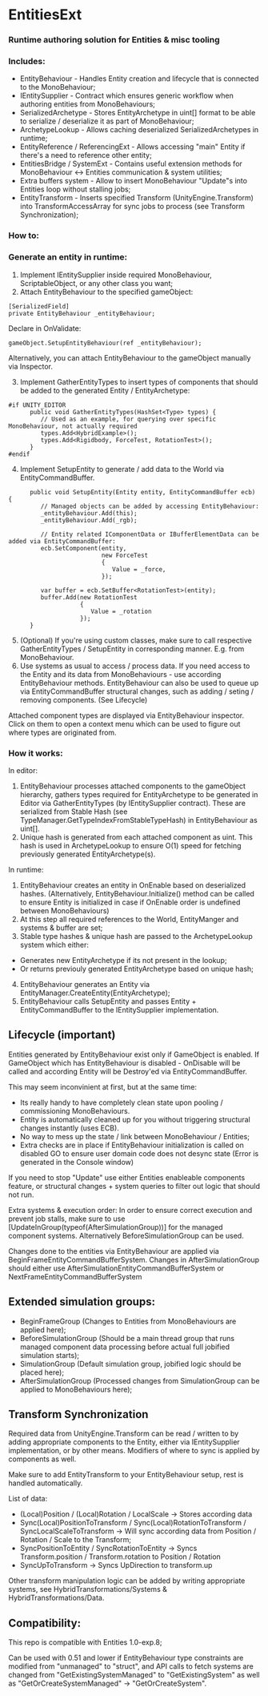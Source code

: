 # EntitiesExt
### Runtime authoring solution for Entities & misc tooling

### Includes:
* EntityBehaviour - Handles Entity creation and lifecycle that is connected to the MonoBehaviour;
* IEntitySupplier - Contract which ensures generic workflow when authoring entities from MonoBehaviours;
* SerializedArchetype - Stores EntityArchetype in uint[] format to be able to serialize / deserialize it as part of MonoBehaviour;
* ArchetypeLookup - Allows caching deserialized SerializedArchetypes in runtime;
* EntityReference / ReferencingExt - Allows accessing "main" Entity if there's a need to reference other entity;
* EntitiesBridge / SystemExt - Contains useful extension methods for MonoBehaviour <-> Entities communication & system utilities;
* Extra buffers system - Allow to insert MonoBehaviour "Update"s into Entities loop without stalling jobs;
* EntityTransform - Inserts specified Transform (UnityEngine.Transform) into TransformAccessArray for sync jobs to process (see Transform Synchronization);

### How to:

### Generate an entity in runtime:
1. Implement IEntitySupplier inside required MonoBehaviour, ScriptableObject, or any other class you want;
2. Attach EntityBehaviour to the specified gameObject:
```
[SerializedField]
private EntityBehaviour _entityBehaviour;
```
Declare in OnValidate:
```
gameObject.SetupEntityBehaviour(ref _entityBehaviour);
```
Alternatively, you can attach EntityBehaviour to the gameObject manually via Inspector.

3. Implement GatherEntityTypes to insert types of components that should be added to the generated Entity / EntityArchetype:
```
#if UNITY_EDITOR
      public void GatherEntityTypes(HashSet<Type> types) {
         // Used as an example, for querying over specific MonoBehaviour, not actually required
         types.Add<HybridExample>();
         types.Add<Rigidbody, ForceTest, RotationTest>();
      }
#endif
```

4. Implement SetupEntity to generate / add data to the World via EntityCommandBuffer. 
```
      public void SetupEntity(Entity entity, EntityCommandBuffer ecb) {
         // Managed objects can be added by accessing EntityBehaviour:
         _entityBehaviour.Add(this);
         _entityBehaviour.Add(_rgb);

         // Entity related IComponentData or IBufferElementData can be added via EntityCommandBuffer:
         ecb.SetComponent(entity,
                          new ForceTest
                          {
                             Value = _force,
                          });

         var buffer = ecb.SetBuffer<RotationTest>(entity);
         buffer.Add(new RotationTest
                    {
                       Value = _rotation
                    });
      }
```

5. (Optional) If you're using custom classes, make sure to call respective GatherEntityTypes / SetupEntity in corresponding manner. E.g. from MonoBehaviour.
6. Use systems as usual to access / process data. If you need access to the Entity and its data from MonoBehaviours - use according EntityBehaviour methods. 
EntityBehaviour can also be used to queue up via EntityCommandBuffer structural changes, such as adding / seting / removing components. (See Lifecycle)

Attached component types are displayed via EntityBehaviour inspector. 
Click on them to open a context menu which can be used to figure out where types are originated from.


### How it works:
In editor:
1. EntityBehaviour processes attached components to the gameObject hierarchy, gathers types required for EntityArchetype to be generated in Editor via GatherEntityTypes (by IEntitySupplier contract). 
These are serialized from Stable Hash (see TypeManager.GetTypeIndexFromStableTypeHash) in EntityBehaviour as uint[].
2. Unique hash is generated from each attached component as uint. This hash is used in ArchetypeLookup to ensure O(1) speed for fetching previously generated EntityArchetype(s).

In runtime:
1. EntityBehaviour creates an entity in OnEnable based on deserialized hashes. 
(Alternatively, EntityBehaviour.Initialize() method can be called to ensure Entity is initialized in case if OnEnable order is undefined between MonoBehaviours)
2. At this step all required references to the World, EntityManger and systems & buffer are set;
3. Stable type hashes & unique hash are passed to the ArchetypeLookup system which either:
 - Generates new EntityArchetype if its not present in the lookup;
 - Or returns previouly generated EntityArchetype based on unique hash;
4. EntityBehaviour generates an Entity via EntityManager.CreateEntity(EntityArchetype);
5. EntityBehaviour calls SetupEntity and passes Entity + EntityCommandBuffer to the IEntitySupplier implementation.

## Lifecycle (important)
Entities generated by EntityBehaviour exist only if GameObject is enabled. 
If GameObject which has EntityBehaviour is disabled - OnDisable will be called and according Entity will be Destroy'ed via EntityCommandBuffer.

This may seem inconvinient at first, but at the same time:
- Its really handy to have completely clean state upon pooling / commissioning MonoBehaviours.
- Entity is automatically cleaned up for you without triggering structural changes instantly (uses ECB).
- No way to mess up the state / link between MonoBehaviour / Entities;
- Extra checks are in place if EntityBehaviour initialization is called on disabled GO to ensure user domain code does not desync state 
(Error is generated in the Console window)

If you need to stop "Update" use either Entities enableable components feature, or structural changes + system queries to filter out logic that should not run.

Extra systems & execution order:
In order to ensure correct execution and prevent job stalls, make sure to use [UpdateInGroup(typeof(AfterSimulationGroup))] for the managed component systems.
Alternatively BeforeSimulationGroup can be used. 

Changes done to the entities via EntityBehaviour are applied via BeginFrameEntityCommandBufferSystem.
Changes in AfterSimulationGroup should either use AfterSimulationEntityCommandBufferSystem or NextFrameEntityCommandBufferSystem

## Extended simulation groups:
- BeginFrameGroup (Changes to Entities from MonoBehaviours are applied here);
- BeforeSimulationGroup (Should be a main thread group that runs managed component data processing before actual full jobified simulation starts);
- SimulationGroup (Default simulation group, jobified logic should be placed here);
- AfterSimulationGroup (Processed changes from SimulationGroup can be applied to MonoBehaviours here);

## Transform Synchronization
Required data from UnityEngine.Transform can be read / written to by adding appropriate components to the Entity, either via IEntitySupplier implementation, or by other means. Modifiers of where to sync is applied by components as well.

Make sure to add EntityTransform to your EntityBehaviour setup, rest is handled automatically.

List of data:
- (Local)Position / (Local)Rotation / LocalScale -> Stores according data
- Sync(Local)PositionToTransform / Sync(Local)RotationToTransform / SyncLocalScaleToTransform -> Will sync according data from Position / Rotation / Scale to the Transform;
- SyncPositionToEntity / SyncRotationToEntity -> Syncs Transform.position / Transform.rotation to Position / Rotation
- SyncUpToTransform -> Syncs UpDirection to transform.up

Other transform manipulation logic can be added by writing appropriate systems, see HybridTransformations/Systems & HybridTransformations/Data.

## Compatibility:
This repo is compatible with Entities 1.0-exp.8;

Can be used with 0.51 and lower if EntityBehaviour type constraints are modified from "unmanaged" to "struct", and API calls to fetch systems are changed from "GetExistingSystemManaged" to "GetExistingSystem" as well as "GetOrCreateSystemManaged" -> "GetOrCreateSystem".
